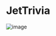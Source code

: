 # JetTrivia

![image](https://github.com/dilersik/JetTrivia/assets/20652107/c39a04a1-2da6-47a9-a1d4-e22a21385746)
